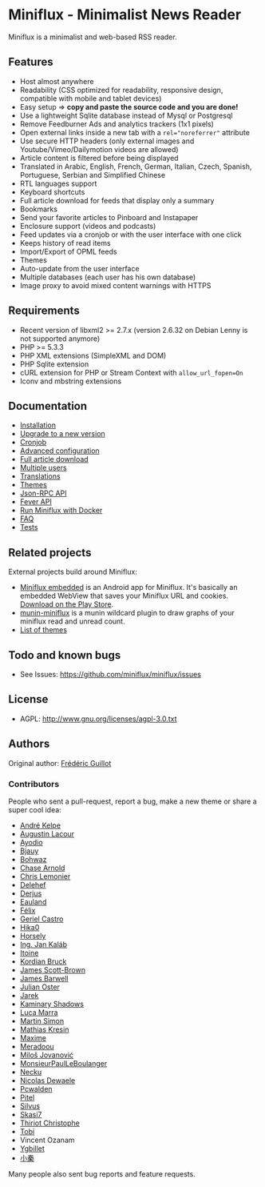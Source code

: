 Miniflux - Minimalist News Reader
=================================

Miniflux is a minimalist and web-based RSS reader.

Features
--------

- Host almost anywhere
- Readability (CSS optimized for readability, responsive design, compatible with mobile and tablet devices)
- Easy setup => **copy and paste the source code and you are done!**
- Use a lightweight Sqlite database instead of Mysql or Postgresql
- Remove Feedburner Ads and analytics trackers (1x1 pixels)
- Open external links inside a new tab with a `rel="noreferrer"` attribute
- Use secure HTTP headers (only external images and Youtube/Vimeo/Dailymotion videos are allowed)
- Article content is filtered before being displayed
- Translated in Arabic, English, French, German, Italian, Czech, Spanish, Portuguese, Serbian and Simplified Chinese
- RTL languages support
- Keyboard shortcuts
- Full article download for feeds that display only a summary
- Bookmarks
- Send your favorite articles to Pinboard and Instapaper
- Enclosure support (videos and podcasts)
- Feed updates via a cronjob or with the user interface with one click
- Keeps history of read items
- Import/Export of OPML feeds
- Themes
- Auto-update from the user interface
- Multiple databases (each user has his own database)
- Image proxy to avoid mixed content warnings with HTTPS

Requirements
------------

- Recent version of libxml2 >= 2.7.x (version 2.6.32 on Debian Lenny is not supported anymore)
- PHP >= 5.3.3
- PHP XML extensions (SimpleXML and DOM)
- PHP Sqlite extension
- cURL extension for PHP or Stream Context with `allow_url_fopen=On`
- Iconv and mbstring extensions

Documentation
-------------

- [Installation](docs/installation.markdown)
- [Upgrade to a new version](docs/upgrade.markdown)
- [Cronjob](docs/cronjob.markdown)
- [Advanced configuration](docs/config.markdown)
- [Full article download](docs/full-article-download.markdown)
- [Multiple users](docs/multiple-users.markdown)
- [Translations](docs/translations.markdown)
- [Themes](docs/themes.markdown)
- [Json-RPC API](docs/json-rpc-api.markdown)
- [Fever API](docs/fever.markdown)
- [Run Miniflux with Docker](docs/docker.markdown)
- [FAQ](docs/faq.markdown)
- [Tests](docs/tests.markdown)

Related projects
----------------

External projects build around Miniflux:

- [Miniflux embedded](https://github.com/repat/miniflux-embedded-android) is an Android app for Miniflux. It's basically an embedded WebView that saves your Miniflux URL and cookies. [Download on the Play Store](https://play.google.com/store/apps/details?id=de.repat.embeddedminiflux).
- [munin-miniflux](https://github.com/dewey/munin-plugins/tree/master/munin-miniflux) is a munin wildcard plugin to draw graphs of your miniflux read and unread count.
- [List of themes](docs/themes.markdown)

Todo and known bugs
-------------------

- See Issues: <https://github.com/miniflux/miniflux/issues>

License
-------

- AGPL: <http://www.gnu.org/licenses/agpl-3.0.txt>

Authors
-------

Original author: [Frédéric Guillot](http://fredericguillot.com/)

### Contributors

People who sent a pull-request, report a bug, make a new theme or share a super cool idea:

- [André Kelpe](https://github.com/fs111)
- [Augustin Lacour](https://github.com/gugu4-9)
- [Ayodio](https://github.com/ayodio)
- [Bjauy](https://github.com/bjauy)
- [Bohwaz](https://github.com/bohwaz)
- [Chase Arnold](https://github.com/chase4926)
- [Chris Lemonier](https://github.com/chrislemonier)
- [Delehef](https://github.com/delehef)
- [Derjus](https://github.com/derjus)
- [Eauland](https://github.com/eauland)
- [Félix](https://github.com/dysosmus)
- [Geriel Castro](https://github.com/GerielCastro)
- [Hika0](https://github.com/hika0)
- [Horsely](https://github.com/horsley)
- [Ing. Jan Kaláb](https://github.com/Pitel)
- [Itoine](https://github.com/itoine)
- [Kordian Bruck](https://github.com/kordianbruck)
- [James Scott-Brown](https://github.com/jamesscottbrown)
- [James Barwell](https://github.com/JamesBarwell)
- [Julian Oster](https://github.com/jlnostr)
- [Jarek](https://github.com/jarek)
- [Kaminary Shadows](https://github.com/kaminary)
- [Luca Marra](https://github.com/facciocose)
- [Martin Simon](https://github.com/c0ding)
- [Mathias Kresin](https://github.com/mkresin)
- [Maxime](https://github.com/EpocDotFr)
- [Meradoou](https://github.com/meradoou)
- [Miloš Jovanović](https://github.com/mrjovanovic)
- [MonsieurPaulLeBoulanger](https://github.com/MonsieurPaulLeBoulanger)
- [Necku](https://github.com/Necku)
- [Nicolas Dewaele](http://adminrezo.fr/)
- [Pcwalden](https://github.com/pcwalden)
- [Pitel](https://github.com/Pitel)
- [Silvus](https://github.com/Silvus)
- [Skasi7](https://github.com/skasi7)
- [Thiriot Christophe](https://github.com/doubleface)
- [Tobi](https://github.com/tobir)
- Vincent Ozanam
- [Ygbillet](https://github.com/ygbillet)
- [小秦](https://github.com/xqin)

Many people also sent bug reports and feature requests.
